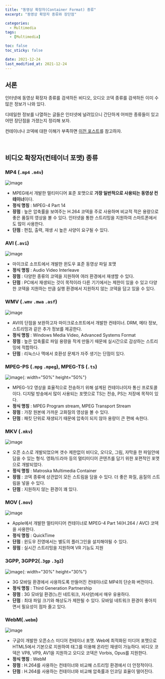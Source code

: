 ```yaml
---
title: "동영상 확장자(Container Format) 종류"
excerpt: "동영상 확장자 종류와 장단점"

categories:
  - Multimedia
tags:
  - [Multimedia]

toc: false
toc_sticky: false

date: 2021-12-24
last_modified_at: 2021-12-24
---
```


## 서론

인터넷에 동영상 확장자 종류를 검색하든 비디오, 오디오 코덱 종류를 검색하든 이미 수많은 정보가 나와 있다.

디테일한 정보를 나열하는 글들은 인터넷에 널려있으니 간단하게 어떠한 종류들이 있고 어떤 장단점을 가졌는지 정리해 보자.

컨테이너나 코덱에 대한 이해가 부족하면 [이전 포스트](https://choi-heesu.github.io/multimedia/container/)를 참고하자.

<br>

## 비디오 확장자(컨테이너 포맷) 종류


### MP4 (`.mp4` `.m4v`)
![image](https://user-images.githubusercontent.com/34677157/147362253-0f65293b-de39-4234-b9ce-f95fa49ca8d1.png)
- MPEG에서 개발한 멀티미디어 표준 포맷으로 **가장 일반적으로 사용되는 동영상 컨테이너**이다.
- **정식 명칭** : MPEG-4 Part 14
- **장점** : 높은 압축률을 보여주는 H.264 코덱을 주로 사용하며 비교적 적은 용량으로 좋은 품질의 영상을 볼 수 있다. 인터넷을 통한 스트리밍을 지원하여 스마트폰에서도 많이 사용한다.
- **단점** : 편집, 출력, 재생 시 높은 사양이 요구될 수 있다.


### AVI (`.avi`)
![image](https://user-images.githubusercontent.com/34677157/147362303-5b36a47c-4e40-4b84-9a6f-a1c7f73ffbd7.png)
- 마이크로 소프트에서 개발한 윈도우 표준 동영상 파일 포맷
- **정식 명칭** : Audio Video Interleave
- **장점** : 다양한 종류의 코덱을 지원하여 여러 환경에서 재생할 수 있다.
- **단점** : PC에서 재생되는 것이 목적이라 다른 기기에서는 제한이 있을 수 있고 다양한 코덱을 지원하는 만큼 실행 환경에서 지원하지 않는 코덱을 담고 있을 수 있다.


### WMV (`.wmv` `.mwa` `.asf`)
![image](https://user-images.githubusercontent.com/34677157/147362326-459e5ae6-bb49-4b3c-a0b3-b917fbcd2d02.png)
- AVI의 단점을 보완하고자 마이크로소프트에서 개발한 컨테이너. DRM, 메타 정보, 스트리밍과 같은 추가 정보를 제공한다.
- **정식 명칭** : Windows Media Video, Advanced Systems Format
- **장점** : 높은 압축률로 파일 용량을 작게 만들기 때문에 실시간으로 감상하는 스트리밍에 적합하다.
- **단점** : 리눅스나 맥에서 호환성 문제가 자주 생기는 단점이 있다.

### MPEG-PS (`.mpg` `.mpeg`), MPEG-TS (`.ts`)
![image](https://user-images.githubusercontent.com/34677157/147362389-db420e2f-2f45-4ff3-9074-08c83e30e205.png){: width="50%" height="50%"}
- MPEG-1/2 영상을 효율적으로 전송하기 위해 설계된 컨테이너이자 통신 프로토콜이다. 디지털 방송에서 많이 사용되는 포맷으로 TS는 전송, PS는 저장에 목적이 있다.
- **정식 명칭** : MPEG Program stream, MPEG Transport Stream
- **장점** : 가장 원본에 가까운 고화질의 영상을 볼 수 있다.
- **단점** : 패킷 단위로 재생되기 때문에 압축이 되지 않아 용량이 큰 편에 속한다.

### MKV (`.mkv`)
![image](https://user-images.githubusercontent.com/34677157/147362405-12e82a81-30e3-4625-b861-964d3b8ceae6.png)
- 오픈 소스로 개발되었으며 갯수 제한없이 비디오, 오디오, 그림, 자막을 한 파일안에 담을 수 있는 형식. 영화/드라마 등의 멀티미디어 콘텐츠를 담기 위한 포편적인 포맷으로 개발되었다.
- **정식 명칭** : Matroska Multimedia Container
- **장점** : 코덱 종류에 상관없이 모든 스트림을 담을 수 있다. 더 좋은 화질, 음질의 스트림을 넣을 수 있다.
- **단점** : 지원하지 않는 환경이 꽤 있다.

### MOV (`.mov`)
![image](https://user-images.githubusercontent.com/34677157/147362417-95803ed4-5cf8-47bf-98a9-d33e45f91028.png)
- Apple에서 개발한 멀티미디어 컨테이너로 MPEG-4 Part 14(H.264 / AVC) 코덱을 사용한다.
- **정식 명칭** : QuickTime
- **단점** : 윈도우 진영에서는 별도의 플러그인을 설치해야될 수 있다.
- **장점** : 실시간 스트리밍을 지원하며 VR 기능도 지원


### 3GPP, 3GPP2(`.3gp` `.3g2`)
![image](https://user-images.githubusercontent.com/34677157/147362432-14cfb926-4e26-402d-9348-c820c34d74c5.png){: width="30%" height="30%"}
- 3G 모바일 환경에서 사용하도록 만들어진 컨테이너로 MP4의 단순화 버전이다.
- **정식 명칭** : Third Generation Partnership
- **장점** : 3G 모바일 환경(느린 네트워크, 저사양)에서 매우 유용하다.
- **단점** : 최대 파일 크기와 해상도가 제한될 수 있다. 모바일 네트워크 환경이 좋아지면서 필요성이 점차 줄고 있다.


### WebM(`.webm`)
![image](https://user-images.githubusercontent.com/34677157/147362445-e0ef738b-a557-4df7-9e5f-23f4a3adc44c.png)
- 구글이 개발한 오픈소스 미디어 컨테이너 포맷. Web에 최적화된 미디어 포맷으로 HTML5에서 기본으로 지원하여 태그를 이용해 온라인 재생이 가능하다. 비디오 코덱은 VP8, VP9, AV1을 지원하고 오디오 코덱은 Vorbis, Opus를 지원한다.
- **정식 명칭** : WebM
- **장점** : H.264를 사용하는 컨테이너와 비교해 스트리밍 환경에서 더 안정적이다.
- **단점** : H.264를 사용하는 컨테이너와 비교해 압축률과 인코딩 효율이 떨어진다.


